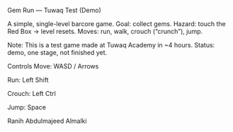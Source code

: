 Gem Run — Tuwaq Test (Demo)


A simple, single-level barcore game.
Goal: collect gems.
Hazard: touch the Red Box → level resets.
Moves: run, walk, crouch (“crunch”), jump.

Note: This is a test game made at Tuwaq Academy in ~4 hours.
Status: demo, one stage, not finished yet.

Controls
Move: WASD / Arrows

Run: Left Shift

Crouch: Left Ctrl

Jump: Space


Ranih Abdulmajeed Almalki 
